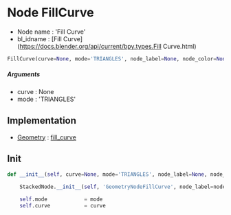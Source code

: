 # Node FillCurve

- Node name : 'Fill Curve'
- bl_idname : [Fill Curve](https://docs.blender.org/api/current/bpy.types.Fill Curve.html)


``` python
FillCurve(curve=None, mode='TRIANGLES', node_label=None, node_color=None)
```
##### Arguments

- curve : None
- mode : 'TRIANGLES'

## Implementation

- [Geometry](/docs/GeoNodes/Geometry.md) : [fill_curve](/docs/GeoNodes/Geometry.md#fill_curve)

## Init

``` python
def __init__(self, curve=None, mode='TRIANGLES', node_label=None, node_color=None):

    StackedNode.__init__(self, 'GeometryNodeFillCurve', node_label=node_label, node_color=node_color)

    self.mode            = mode
    self.curve           = curve
```
